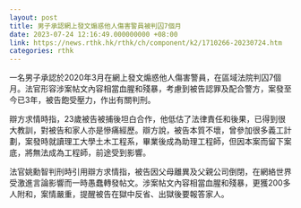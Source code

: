 ```yaml
---
layout: post
title: 男子承認網上發文煽惑他人傷害警員被判囚7個月
date: 2023-07-24 12:16:49.000000000 +08:00
link: https://news.rthk.hk/rthk/ch/component/k2/1710266-20230724.htm
categories: rthk
---
```


一名男子承認於2020年3月在網上發文煽惑他人傷害警員，在區域法院判囚7個月。法官形容涉案帖文內容相當血腥和殘暴，考慮到被告認罪及配合警方，案發至今已3年，被告飽受壓力，作出有關判刑。

辯方求情時指，23歲被告被捕後坦白合作，他低估了法律責任和後果，已得到很大教訓，對被告和家人亦是慘痛經歷。辯方說，被告本質不壞，曾參加很多義工計劃，案發時就讀理工大學土木工程系，畢業後成為助理工程師，但因本案而留下案底，將無法成為工程師，前途受到影響。

法官姚勳智判刑時引用辯方求情指，被告因父母離異及父親公司倒閉，在網絡世界受激進言論影響而一時愚蠢轉發帖文。涉案帖文內容相當血腥和殘暴，更獲200多人附和，案情嚴重，提醒被告在獄中反省、出獄後要報答家人。
